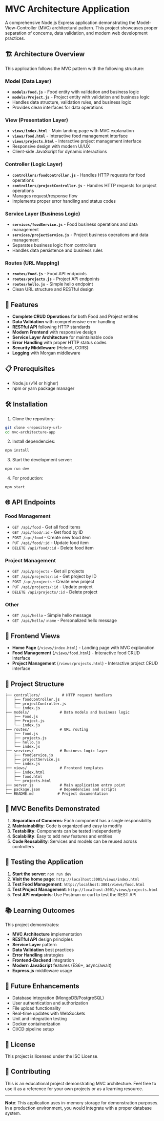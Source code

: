 # MVC Architecture Application

A comprehensive Node.js Express application demonstrating the Model-View-Controller (MVC) architectural pattern. This project showcases proper separation of concerns, data validation, and modern web development practices.

## 🏗️ Architecture Overview

This application follows the MVC pattern with the following structure:

### **Model (Data Layer)**
- **`models/Food.js`** - Food entity with validation and business logic
- **`models/Project.js`** - Project entity with validation and business logic
- Handles data structure, validation rules, and business logic
- Provides clean interfaces for data operations

### **View (Presentation Layer)**
- **`views/index.html`** - Main landing page with MVC explanation
- **`views/food.html`** - Interactive food management interface
- **`views/projects.html`** - Interactive project management interface
- Responsive design with modern UI/UX
- Client-side JavaScript for dynamic interactions

### **Controller (Logic Layer)**
- **`controllers/foodController.js`** - Handles HTTP requests for food operations
- **`controllers/projectController.js`** - Handles HTTP requests for project operations
- Manages request/response flow
- Implements proper error handling and status codes

### **Service Layer (Business Logic)**
- **`services/foodService.js`** - Food business operations and data management
- **`services/projectService.js`** - Project business operations and data management
- Separates business logic from controllers
- Handles data persistence and business rules

### **Routes (URL Mapping)**
- **`routes/food.js`** - Food API endpoints
- **`routes/projects.js`** - Project API endpoints
- **`routes/hello.js`** - Simple hello endpoint
- Clean URL structure and RESTful design

## 🚀 Features

- **Complete CRUD Operations** for both Food and Project entities
- **Data Validation** with comprehensive error handling
- **RESTful API** following HTTP standards
- **Modern Frontend** with responsive design
- **Service Layer Architecture** for maintainable code
- **Error Handling** with proper HTTP status codes
- **Security Middleware** (Helmet, CORS)
- **Logging** with Morgan middleware

## 📋 Prerequisites

- Node.js (v14 or higher)
- npm or yarn package manager

## 🛠️ Installation

1. Clone the repository:
```bash
git clone <repository-url>
cd mvc-architecture-app
```

2. Install dependencies:
```bash
npm install
```

3. Start the development server:
```bash
npm run dev
```

4. For production:
```bash
npm start
```

## 🌐 API Endpoints

### Food Management
- `GET /api/food` - Get all food items
- `GET /api/food/:id` - Get food by ID
- `POST /api/food` - Create new food item
- `PUT /api/food/:id` - Update food item
- `DELETE /api/food/:id` - Delete food item

### Project Management
- `GET /api/projects` - Get all projects
- `GET /api/projects/:id` - Get project by ID
- `POST /api/projects` - Create new project
- `PUT /api/projects/:id` - Update project
- `DELETE /api/projects/:id` - Delete project

### Other
- `GET /api/hello` - Simple hello message
- `GET /api/hello/:name` - Personalized hello message

## 🎨 Frontend Views

- **Home Page** (`/views/index.html`) - Landing page with MVC explanation
- **Food Management** (`/views/food.html`) - Interactive food CRUD interface
- **Project Management** (`/views/projects.html`) - Interactive project CRUD interface

## 🔧 Project Structure

```
├── controllers/          # HTTP request handlers
│   ├── foodController.js
│   ├── projectController.js
│   └── index.js
├── models/              # Data models and business logic
│   ├── Food.js
│   ├── Project.js
│   └── index.js
├── routes/              # URL routing
│   ├── food.js
│   ├── projects.js
│   ├── hello.js
│   └── index.js
├── services/            # Business logic layer
│   ├── foodService.js
│   ├── projectService.js
│   └── index.js
├── views/               # Frontend templates
│   ├── index.html
│   ├── food.html
│   └── projects.html
├── server.js            # Main application entry point
├── package.json         # Dependencies and scripts
└── README.md           # Project documentation
```

## 🎯 MVC Benefits Demonstrated

1. **Separation of Concerns**: Each component has a single responsibility
2. **Maintainability**: Code is organized and easy to modify
3. **Testability**: Components can be tested independently
4. **Scalability**: Easy to add new features and entities
5. **Code Reusability**: Services and models can be reused across controllers

## 🧪 Testing the Application

1. **Start the server**: `npm run dev`
2. **Visit the home page**: `http://localhost:3001/views/index.html`
3. **Test Food Management**: `http://localhost:3001/views/food.html`
4. **Test Project Management**: `http://localhost:3001/views/projects.html`
5. **Test API endpoints**: Use Postman or curl to test the REST API

## 📚 Learning Outcomes

This project demonstrates:
- **MVC Architecture** implementation
- **RESTful API** design principles
- **Service Layer** pattern
- **Data Validation** best practices
- **Error Handling** strategies
- **Frontend-Backend** integration
- **Modern JavaScript** features (ES6+, async/await)
- **Express.js** middleware usage

## 🔮 Future Enhancements

- Database integration (MongoDB/PostgreSQL)
- User authentication and authorization
- File upload functionality
- Real-time updates with WebSockets
- Unit and integration testing
- Docker containerization
- CI/CD pipeline setup

## 📄 License

This project is licensed under the ISC License.

## 👥 Contributing

This is an educational project demonstrating MVC architecture. Feel free to use it as a reference for your own projects or as a learning resource.

---

**Note**: This application uses in-memory storage for demonstration purposes. In a production environment, you would integrate with a proper database system. 